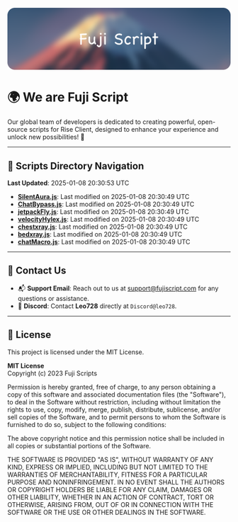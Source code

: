 ![Banner](.github/b.webp)

# 🌍 **We are Fuji Script**

Our global team of developers is dedicated to creating powerful, open-source scripts for Rise Client, designed to enhance your experience and unlock new possibilities! 🌟

---
<!-- SCRIPTS_NAVIGATION_START -->
## 📂 **Scripts Directory Navigation**

**Last Updated**: 2025-01-08 20:30:53 UTC

- **[SilentAura.js](scripts/SilentAura.js)**: Last modified on 2025-01-08 20:30:49 UTC
- **[ChatBypass.js](scripts/ChatBypass.js)**: Last modified on 2025-01-08 20:30:49 UTC
- **[jetpackFly.js](scripts/jetpackFly.js)**: Last modified on 2025-01-08 20:30:49 UTC
- **[velocityHylex.js](scripts/velocityHylex.js)**: Last modified on 2025-01-08 20:30:49 UTC
- **[chestxray.js](scripts/chestxray.js)**: Last modified on 2025-01-08 20:30:49 UTC
- **[bedxray.js](scripts/bedxray.js)**: Last modified on 2025-01-08 20:30:49 UTC
- **[chatMacro.js](scripts/chatMacro.js)**: Last modified on 2025-01-08 20:30:49 UTC

<!-- SCRIPTS_NAVIGATION_END -->

---

## 💬 **Contact Us**  
- 📬 **Support Email**: Reach out to us at [support@fujiscript.com](mailto:support@fujiscript.com) for any questions or assistance.  
- 💬 **Discord**: Contact **Leo728** directly at `Discord@leo728`.

---

## 📜 **License**

This project is licensed under the MIT License.  

**MIT License**  
Copyright (c) 2023 Fuji Scripts  

Permission is hereby granted, free of charge, to any person obtaining a copy of this software and associated documentation files (the "Software"), to deal in the Software without restriction, including without limitation the rights to use, copy, modify, merge, publish, distribute, sublicense, and/or sell copies of the Software, and to permit persons to whom the Software is furnished to do so, subject to the following conditions:  

The above copyright notice and this permission notice shall be included in all copies or substantial portions of the Software.  

THE SOFTWARE IS PROVIDED "AS IS", WITHOUT WARRANTY OF ANY KIND, EXPRESS OR IMPLIED, INCLUDING BUT NOT LIMITED TO THE WARRANTIES OF MERCHANTABILITY, FITNESS FOR A PARTICULAR PURPOSE AND NONINFRINGEMENT. IN NO EVENT SHALL THE AUTHORS OR COPYRIGHT HOLDERS BE LIABLE FOR ANY CLAIM, DAMAGES OR OTHER LIABILITY, WHETHER IN AN ACTION OF CONTRACT, TORT OR OTHERWISE, ARISING FROM, OUT OF OR IN CONNECTION WITH THE SOFTWARE OR THE USE OR OTHER DEALINGS IN THE SOFTWARE.  

